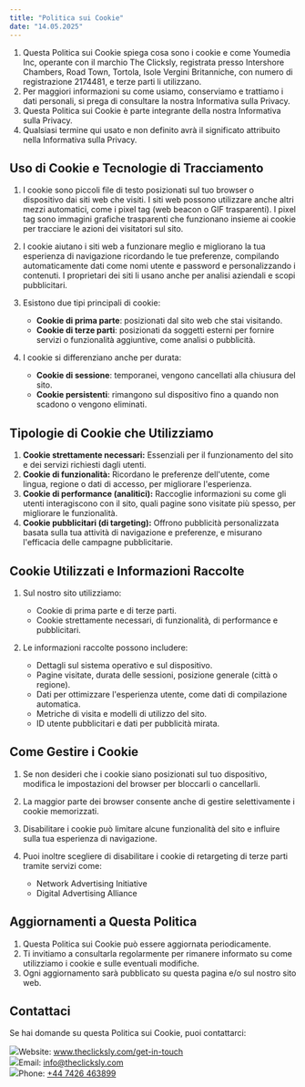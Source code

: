 ```yaml
---
title: "Politica sui Cookie"
date: "14.05.2025"
---
```


<div>

1.  Questa Politica sui Cookie spiega cosa sono i cookie e come <span>Youmedia Inc</span>, operante con il marchio The Clicksly, registrata presso <span>Intershore Chambers, Road Town, Tortola, Isole Vergini Britanniche</span>, con numero di registrazione <span>2174481</span>, e terze parti li utilizzano.
2.  Per maggiori informazioni su come usiamo, conserviamo e trattiamo i dati personali, si prega di consultare la nostra Informativa sulla Privacy.
3.  Questa Politica sui Cookie è parte integrante della nostra Informativa sulla Privacy.
4.  Qualsiasi termine qui usato e non definito avrà il significato attribuito nella Informativa sulla Privacy.

</div>

<div>

## **Uso di Cookie e Tecnologie di Tracciamento**

1.  I cookie sono piccoli file di testo posizionati sul tuo browser o dispositivo dai siti web che visiti. I siti web possono utilizzare anche altri mezzi automatici, come i pixel tag (web beacon o GIF trasparenti). I pixel tag sono immagini grafiche trasparenti che funzionano insieme ai cookie per tracciare le azioni dei visitatori sul sito.
2.  I cookie aiutano i siti web a funzionare meglio e migliorano la tua esperienza di navigazione ricordando le tue preferenze, compilando automaticamente dati come nomi utente e password e personalizzando i contenuti. I proprietari dei siti li usano anche per analisi aziendali e scopi pubblicitari.
3.  Esistono due tipi principali di cookie:

    - **Cookie di prima parte**: posizionati dal sito web che stai visitando.
    - **Cookie di terze parti**: posizionati da soggetti esterni per fornire servizi o funzionalità aggiuntive, come analisi o pubblicità.

4.  I cookie si differenziano anche per durata:

    - **Cookie di sessione**: temporanei, vengono cancellati alla chiusura del sito.
    - **Cookie persistenti**: rimangono sul dispositivo fino a quando non scadono o vengono eliminati.

</div>

<div>

## **Tipologie di Cookie che Utilizziamo**

1.  **Cookie strettamente necessari:** Essenziali per il funzionamento del sito e dei servizi richiesti dagli utenti.
2.  **Cookie di funzionalità:** Ricordano le preferenze dell'utente, come lingua, regione o dati di accesso, per migliorare l'esperienza.
3.  **Cookie di performance (analitici):** Raccoglie informazioni su come gli utenti interagiscono con il sito, quali pagine sono visitate più spesso, per migliorare le funzionalità.
4.  **Cookie pubblicitari (di targeting):** Offrono pubblicità personalizzata basata sulla tua attività di navigazione e preferenze, e misurano l'efficacia delle campagne pubblicitarie.

</div>

<div>

## **Cookie Utilizzati e Informazioni Raccolte**

1.  Sul nostro sito utilizziamo:

    - Cookie di prima parte e di terze parti.
    - Cookie strettamente necessari, di funzionalità, di performance e pubblicitari.

2.  Le informazioni raccolte possono includere:

    - Dettagli sul sistema operativo e sul dispositivo.
    - Pagine visitate, durata delle sessioni, posizione generale (città o regione).
    - Dati per ottimizzare l'esperienza utente, come dati di compilazione automatica.
    - Metriche di visita e modelli di utilizzo del sito.
    - ID utente pubblicitari e dati per pubblicità mirata.

</div>

<div>

## **Come Gestire i Cookie**

1.  Se non desideri che i cookie siano posizionati sul tuo dispositivo, modifica le impostazioni del browser per bloccarli o cancellarli.
2.  La maggior parte dei browser consente anche di gestire selettivamente i cookie memorizzati.
3.  Disabilitare i cookie può limitare alcune funzionalità del sito e influire sulla tua esperienza di navigazione.
4.  Puoi inoltre scegliere di disabilitare i cookie di retargeting di terze parti tramite servizi come:

    - Network Advertising Initiative
    - Digital Advertising Alliance

</div>

<div>

## **Aggiornamenti a Questa Politica**

1.  Questa Politica sui Cookie può essere aggiornata periodicamente.
2.  Ti invitiamo a consultarla regolarmente per rimanere informato su come utilizziamo i cookie e sulle eventuali modifiche.
3.  Ogni aggiornamento sarà pubblicato su questa pagina e/o sul nostro sito web.

</div>

<div>

## **Contattaci**

Se hai domande su questa Politica sui Cookie, puoi contattarci:

<div class="contact-info">
    <img src="/images/policy/web.svg"><span>Website: <a href="http://www.theclicksly.com/get-in-touch">www.theclicksly.com/get-in-touch</a></span>
</div>
<div class="contact-info">
    <img src="/images/policy/mail.svg"><span>Email: <a href="mailto:info@theclicksly.com">info@theclicksly.com</a></span>
</div>
<div class="contact-info">
    <img src="/images/policy/phone.svg"><span>Phone: <a href="tel:+447426463899">+44 7426 463899</a></span>
</div>

</div>
